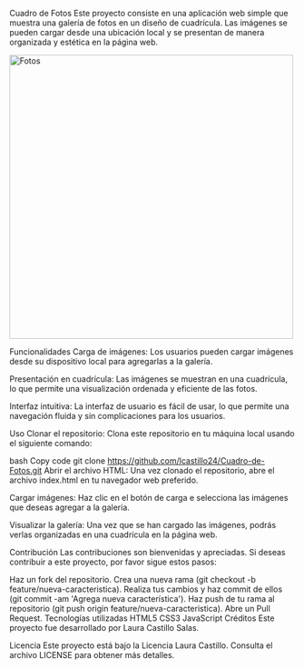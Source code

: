 Cuadro de Fotos
Este proyecto consiste en una aplicación web simple que muestra una galería de fotos en un diseño de cuadrícula. Las imágenes se pueden cargar desde una ubicación local y se presentan de manera organizada y estética en la página web.

<img src=".assets/Img del proyecto.jpeg" alt="Fotos" width="500">

Funcionalidades
Carga de imágenes: Los usuarios pueden cargar imágenes desde su dispositivo local para agregarlas a la galería.

Presentación en cuadrícula: Las imágenes se muestran en una cuadrícula, lo que permite una visualización ordenada y eficiente de las fotos.

Interfaz intuitiva: La interfaz de usuario es fácil de usar, lo que permite una navegación fluida y sin complicaciones para los usuarios.

Uso
Clonar el repositorio: Clona este repositorio en tu máquina local usando el siguiente comando:

bash
Copy code
git clone https://github.com/lcastillo24/Cuadro-de-Fotos.git
Abrir el archivo HTML: Una vez clonado el repositorio, abre el archivo index.html en tu navegador web preferido.

Cargar imágenes: Haz clic en el botón de carga e selecciona las imágenes que deseas agregar a la galería.

Visualizar la galería: Una vez que se han cargado las imágenes, podrás verlas organizadas en una cuadrícula en la página web.

Contribución
Las contribuciones son bienvenidas y apreciadas. Si deseas contribuir a este proyecto, por favor sigue estos pasos:

Haz un fork del repositorio.
Crea una nueva rama (git checkout -b feature/nueva-caracteristica).
Realiza tus cambios y haz commit de ellos (git commit -am 'Agrega nueva característica').
Haz push de tu rama al repositorio (git push origin feature/nueva-caracteristica).
Abre un Pull Request.
Tecnologías utilizadas
HTML5
CSS3
JavaScript
Créditos
Este proyecto fue desarrollado por Laura Castillo Salas.

Licencia
Este proyecto está bajo la Licencia Laura Castillo. Consulta el archivo LICENSE para obtener más detalles.
